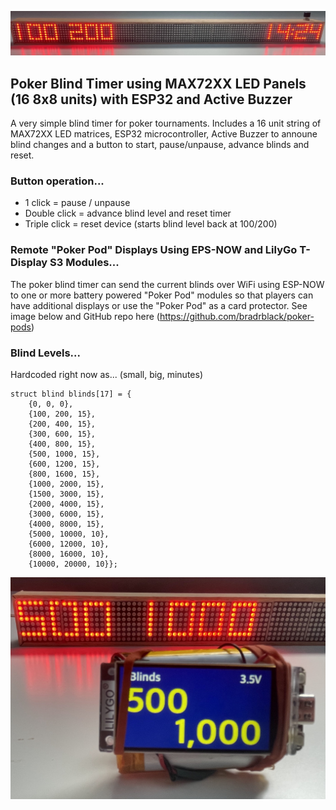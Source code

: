 ![poker-blind-timer](IMG_2418.jpg)

## Poker Blind Timer using MAX72XX LED Panels (16 8x8 units) with ESP32 and Active Buzzer

A very simple blind timer for poker tournaments.  Includes a 16 unit string of MAX72XX LED matrices, ESP32 microcontroller, Active Buzzer to announe blind changes and a button to start, pause/unpause, advance blinds and reset.

### Button operation...

* 1 click = pause / unpause
* Double click = advance blind level and reset timer
* Triple click = reset device (starts blind level back at 100/200)

### Remote "Poker Pod" Displays Using EPS-NOW and LilyGo T-Display S3 Modules...

The poker blind timer can send the current blinds over WiFi using ESP-NOW to one or more battery powered "Poker Pod" modules so that players can have additional displays or use the "Poker Pod" as a card protector.  See image below and GitHub repo here (https://github.com/bradrblack/poker-pods)

### Blind Levels...

Hardcoded right now as...  (small, big, minutes)


    struct blind blinds[17] = {
        {0, 0, 0},
        {100, 200, 15},
        {200, 400, 15},
        {300, 600, 15},
        {400, 800, 15},
        {500, 1000, 15},
        {600, 1200, 15},
        {800, 1600, 15},
        {1000, 2000, 15},
        {1500, 3000, 15},
        {2000, 4000, 15},
        {3000, 6000, 15},
        {4000, 8000, 15},
        {5000, 10000, 10},
        {6000, 12000, 10},
        {8000, 16000, 10},
        {10000, 20000, 10}};

![poker-pod](IMG_2421.jpg)
